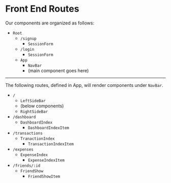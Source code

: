 # Front End Routes
Our components are organized as follows:

+ `Root`
  + `/signup`
    + `SessionForm`
  + `/login`
    + `SessionForm`
  + `App`
    + `NavBar`
    + (main component goes here)

---
The following routes, defined in App, will render components under `NavBar`.

+ `/`
  + `LeftSideBar`
  + (below components)
  + `RightSideBar`
+ `/dashboard`
  + `DashboardIndex`
    + `DashboardIndexItem`
+ `/transactions`
  + `TranactionIndex`
    + `TransactionIndexItem`
+ `/expenses`
  + `ExpenseIndex`
    + `ExpenseIndexItem`
+ `/friends/:id`
  + `FriendShow`
    + `FriendShowItem` 


